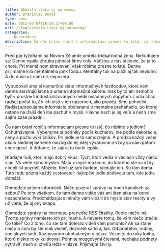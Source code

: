 ```yaml
---
title: Obezita tlačí aj na mozog
author: Branislav Dudáš
type: post
date: 2012-05-07T16:58:17+00:00
url: /blog/obezita-tlaci-aj-na-mozog/
categories:
  - Nezaradené
description: Čo nám bráni robiť s informáciami presne to isté, čo robíme s jedlom? Ochutnávajme. Vyberajme si podniky podľa kuchárov, nie podľa dekorácie, ceny a počtu výkričníkov. Hľadajte ľudí, ktorí majú dobrý vkus. Tých, ktorí vedia o veciach vždy niečo viac. Vy viete koho myslím.
---
```

Pred pár týždňami na Novom Zélande umrela tridsaťročná žena. Nečudujem sa: Denne vypila zhruba pätnásť litrov coly. Väčšina z nás si povie, že je to choré. Pri mentálnom stravovaní však robíme presne to isté. Denne prijímame kilá mentálneho junk foodu. Mentálny tuk na pláži aj tak nevidno. A do duše už nám nik nepozerá.

Vybudovali sme si komerčné siete informačných fastfoodov, ktoré nám denne servírujú lacné a umelé informačné kalórie. Inak by to ani nemohlo byť v prostredí industrializovaných médií ovládaných dopytom. Ľudia chcú radšej počuť to, čo ich uistí v ich názoroch, ako pravdu. Sme pohodlní. Radšej spracujeme informáciu obohatenú o mentálne preháňadlo, po ktorej ostane na ďalší deň iba pachuť v mysli. Hlavne nech je jej veľa a nech sme zajtra zase prázdni.

Čo nám bráni robiť s informáciami presne to isté, čo robíme s jedlom? Ochutnávajme. Vyberajme si podniky podľa kuchárov, nie podľa dekorácie, ceny a počtu výkričníkov. Pri jedle je to samozrejmé. A predsa každý večer okolo siedmej berieme mozog do tej istej vývarovne a vždy sa nám potom chce grcať. A dúfame, že zajtra to bude lepšie…

Hľadajte ľudí, ktorí majú dobrý vkus. Tých, ktorí vedia o veciach vždy niečo viac. Vy viete koho myslím. Majú v mysli múzeum, do ktorého ste sa vždy chceli ísť pozrieť. Môžete. Keď už tam budete, sledujte ich. Sú tam doma. Túto radu pozná každý cestovateľ: najlepšie jedlo podávajú tam, kde jedia domáci.

Obmedzte príjem informácií. Načo pozerať správy na troch kanáloch za sebou? Po tom všetkom, čo tam denne vidíte vás ani šteniatka na konci nezachránia. Predchádzajúce minúty vám vložili do mysle stav reality a vy už viete, že aj ony skapú.

Obmedzte správy na internete, prerieďte RSS čítačky. Robte niečo iné. Tvorte správy namiesto ich prijímania. A neverte tomu, že vám niečo utečie. Čo také? Čo z toho, čo ste tam doteraz videli vám pomohlo? Ak sa stane niečo o čom by ste mali vedieť, dozviete sa to aj tak. Od priateľov, rodiny, sociálnych sietí. Rozhovorom obohateným o názor. Vezmite do ruky knihu, ktorú niekto roky kultivoval. Pohnite mozgovými črevami, nechajte podnety vytráviť, nech si chvíľu ležia v hlave. Prijímajte živiny.